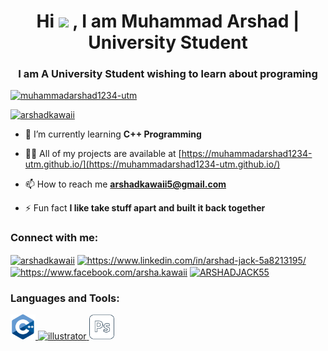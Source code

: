 <h1 align="center">Hi <img src="https://raw.githubusercontent.com/drshahizan/drshahizan/master/img/wave.gif" width="30"> , I am Muhammad Arshad | University Student</h1>
<h3 align="center">I am A University Student wishing to learn about programing</h3>

<p align="left"> <a href="https://github.com/ryo-ma/github-profile-trophy"><img src="https://github-profile-trophy.vercel.app/?username=muhammadarshad1234-utm" alt="muhammadarshad1234-utm" /></a> </p>

<p align="left"> <a href="https://twitter.com/arshadkawaii" target="blank"><img src="https://img.shields.io/twitter/follow/arshadkawaii?logo=twitter&style=for-the-badge" alt="arshadkawaii" /></a> </p>

- 🌱 I’m currently learning **C++ Programming**

- 👨‍💻 All of my projects are available at [https://muhammadarshad1234-utm.github.io/](https://muhammadarshad1234-utm.github.io/)

- 📫 How to reach me **arshadkawaii5@gmail.com**

- ⚡ Fun fact **I like take stuff apart and built it back together**

<h3 align="left">Connect with me:</h3>
<p align="left">
<a href="https://twitter.com/arshadkawaii" target="blank"><img align="center" src="https://raw.githubusercontent.com/rahuldkjain/github-profile-readme-generator/master/src/images/icons/Social/twitter.svg" alt="arshadkawaii" height="30" width="40" /></a>
<a href="https://linkedin.com/in/https://www.linkedin.com/in/arshad-jack-5a8213195/" target="blank"><img align="center" src="https://raw.githubusercontent.com/rahuldkjain/github-profile-readme-generator/master/src/images/icons/Social/linked-in-alt.svg" alt="https://www.linkedin.com/in/arshad-jack-5a8213195/" height="30" width="40" /></a>
<a href="https://fb.com/https://www.facebook.com/arsha.kawaii" target="blank"><img align="center" src="https://raw.githubusercontent.com/rahuldkjain/github-profile-readme-generator/master/src/images/icons/Social/facebook.svg" alt="https://www.facebook.com/arsha.kawaii" height="30" width="40" /></a>
<a href="https://discord.gg/ARSHADJACK55" target="blank"><img align="center" src="https://raw.githubusercontent.com/rahuldkjain/github-profile-readme-generator/master/src/images/icons/Social/discord.svg" alt="ARSHADJACK55" height="30" width="40" /></a>
</p>

<h3 align="left">Languages and Tools:</h3>
<p align="left"> <a href="https://www.w3schools.com/cpp/" target="_blank" rel="noreferrer"> <img src="https://raw.githubusercontent.com/devicons/devicon/master/icons/cplusplus/cplusplus-original.svg" alt="cplusplus" width="40" height="40"/> </a> <a href="https://www.adobe.com/in/products/illustrator.html" target="_blank" rel="noreferrer"> <img src="https://www.vectorlogo.zone/logos/adobe_illustrator/adobe_illustrator-icon.svg" alt="illustrator" width="40" height="40"/> </a> <a href="https://www.photoshop.com/en" target="_blank" rel="noreferrer"> <img src="https://raw.githubusercontent.com/devicons/devicon/master/icons/photoshop/photoshop-line.svg" alt="photoshop" width="40" height="40"/> </a> </p>
